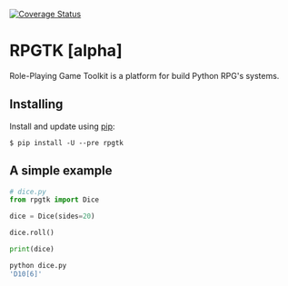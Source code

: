 [![Coverage Status](https://coveralls.io/repos/github/is-gabs/rpgtk/badge.svg)](https://coveralls.io/github/is-gabs/rpgtk)

# RPGTK \[alpha\]

Role-Playing Game Toolkit is a platform for build Python RPG's systems.

## Installing
Install and update using [pip](https://pypi.org/project/rpgtk/):
```
$ pip install -U --pre rpgtk
```

## A simple example
```python
# dice.py
from rpgtk import Dice

dice = Dice(sides=20)

dice.roll()

print(dice)
```
```bash
python dice.py
'D10[6]'
```
